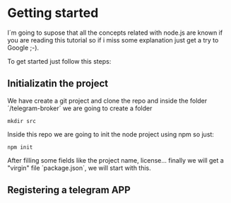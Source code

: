 # Getting started

I´m going to supose that all the concepts related with node.js are known if you are reading this tutorial so if i miss some explanation just get a try to Google ;-).

To get started just follow this steps:

## Initializatin the project
We have create a git project and clone the repo and inside the folder ´/telegram-broker´ we are going to create a folder

```
mkdir src
```

Inside this repo we are going to init the node project using npm so just:

```
npm init
```

After filling some fields like the project name, license... finally we will get a "virgin" file ´package.json´, we will start with this.


## Registering a telegram APP


